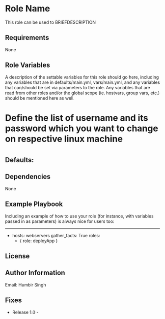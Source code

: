 Role Name
=========

This role can be used to BRIEFDESCRIPTION

Requirements
------------

None

Role Variables
--------------

A description of the settable variables for this role should go here, including any variables that are in defaults/main.yml, vars/main.yml, and any variables that can/should be set via parameters to the role. Any variables that are read from other roles and/or the global scope (ie. hostvars, group vars, etc.) should be mentioned here as well.

#
# Define the list of username and its password which you want to change on respective linux machine
#

Defaults:
---


Dependencies
------------

None

Example Playbook
----------------

Including an example of how to use your role (for instance, with variables passed in as parameters) is always nice for users too:

---
- hosts: webservers
  gather_facts: True
  roles:
    - { role: deployApp }


License
-------


Author Information
------------------

Email: Humbir Singh

Fixes
------------------

- Release 1.0
        - 

